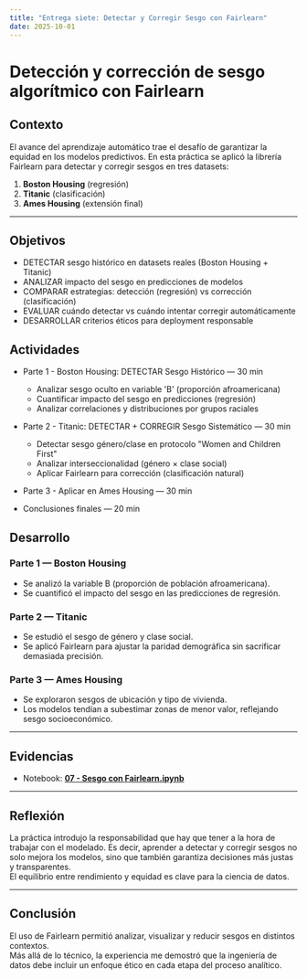 ```yaml
---
title: "Entrega siete: Detectar y Corregir Sesgo con Fairlearn"
date: 2025-10-01
---
```


# Detección y corrección de sesgo algorítmico con Fairlearn

## Contexto

El avance del aprendizaje automático trae el desafío de garantizar la equidad en los modelos predictivos. En esta práctica se aplicó la librería Fairlearn para detectar y corregir sesgos en tres datasets:  
1. **Boston Housing** (regresión)  
2. **Titanic** (clasificación)  
3. **Ames Housing** (extensión final)

---

## Objetivos

* DETECTAR sesgo histórico en datasets reales (Boston Housing + Titanic)
* ANALIZAR impacto del sesgo en predicciones de modelos
* COMPARAR estrategias: detección (regresión) vs corrección (clasificación)
* EVALUAR cuándo detectar vs cuándo intentar corregir automáticamente
* DESARROLLAR criterios éticos para deployment responsable


## Actividades

* Parte 1 - Boston Housing: DETECTAR Sesgo Histórico — 30 min  
  
   * Analizar sesgo oculto en variable 'B' (proporción afroamericana)
   * Cuantificar impacto del sesgo en predicciones (regresión)
   * Analizar correlaciones y distribuciones por grupos raciales
  
* Parte 2 - Titanic: DETECTAR + CORREGIR Sesgo Sistemático — 30 min  
  
   * Detectar sesgo género/clase en protocolo "Women and Children First"
   * Analizar interseccionalidad (género × clase social)
   * Aplicar Fairlearn para corrección (clasificación natural)
  
* Parte 3 - Aplicar en Ames Housing — 30 min  
  
* Conclusiones finales — 20 min  


## Desarrollo

### Parte 1 — Boston Housing
- Se analizó la variable B (proporción de población afroamericana).  
- Se cuantificó el impacto del sesgo en las predicciones de regresión.

### Parte 2 — Titanic
- Se estudió el sesgo de género y clase social.  
- Se aplicó Fairlearn para ajustar la paridad demográfica sin sacrificar demasiada precisión.

### Parte 3 — Ames Housing
- Se exploraron sesgos de ubicación y tipo de vivienda.  
- Los modelos tendían a subestimar zonas de menor valor, reflejando sesgo socioeconómico.  

---

## Evidencias
* Notebook: **[07 - Sesgo con Fairlearn.ipynb](siete.ipynb)**  

---

## Reflexión
La práctica introdujo la responsabilidad que hay que tener a la hora de trabajar con el modelado. Es decir, aprender a detectar y corregir sesgos no solo mejora los modelos, sino que también garantiza decisiones más justas y transparentes.  
El equilibrio entre rendimiento y equidad es clave para la ciencia de datos.

---

## Conclusión
El uso de Fairlearn permitió analizar, visualizar y reducir sesgos en distintos contextos.  
Más allá de lo técnico, la experiencia me demostró que la ingeniería de datos debe incluir un enfoque ético en cada etapa del proceso analítico.
